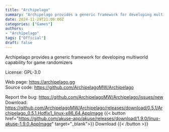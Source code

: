 ```yaml
---
title: "Archipelago"
summary: "Archipelago provides a generic framework for developing multiworld capability for game randomizers"
date: 2024-11-29T21:00:00Z
categories: ["Games"]
authors:
- "Archipelago"
tags: ["Official"]
draft: false
---
```


Archipelago provides a generic framework for developing multiworld capability for game randomizers

License: GPL-3.0

Web page: <https://archipelago.gg>  
Source code: <https://github.com/ArchipelagoMW/Archipelago>

Report the bug: <https://github.com/ArchipelagoMW/Archipelago/issues/new>  
Download: <https://github.com/ArchipelagoMW/Archipelago/releases/download/0.5.1/Archipelago_0.5.1.Hotfix1_linux-x86_64.AppImage>
{{< button href="https://github.com/akuse-app/akuse/releases/download/1.9.0/linux-akuse-1.9.0.AppImage" target="_blank">}}
Download
{{< /button >}}